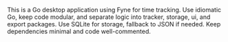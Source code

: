 <!-- Use this file to provide workspace-specific custom instructions to Copilot. For more details, visit https://code.visualstudio.com/docs/copilot/copilot-customization#_use-a-githubcopilotinstructionsmd-file -->

This is a Go desktop application using Fyne for time tracking. Use idiomatic Go, keep code modular, and separate logic into tracker, storage, ui, and export packages. Use SQLite for storage, fallback to JSON if needed. Keep dependencies minimal and code well-commented.
